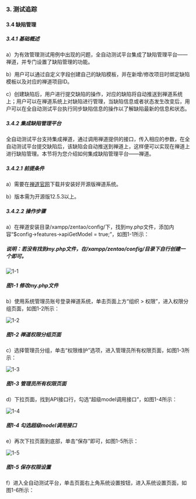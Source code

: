 ### 3. 测试追踪

#### 3.4 缺陷管理

##### 3.4.1 基础概述

a）为有效管理测试用例中出现的问题，全自动测试平台集成了缺陷管理平台——禅道，并专门设置了缺陷管理的功能。

b）用户可以通过自定义字段创建自己的缺陷模板，并在新增/修改项目时绑定缺陷模板以及对应的禅道项目ID。

c）创建缺陷后，用户进行提交缺陷的操作，对应的缺陷将自动推送到禅道系统上；用户可以在禅道系统上对缺陷进行管理，当缺陷信息或者状态发生改变后，用户可以在全自动测试平台执行同步缺陷信息的操作以了解缺陷最新的信息和状态。

##### 3.4.2 集成缺陷管理平台

全自动测试平台支持集成禅道，通过调用禅道提供的接口，传入相应的参数，在全自动测试平台提交缺陷后，该缺陷会自动推送到禅道上，这样便可以实现在禅道上进行缺陷管理。本节将为您介绍如何集成缺陷管理平台——禅道。

##### 3.4.2.1 前提条件

a）需要在[禅道官网](https://www.zentao.net/index.html)下载并安装好开源版禅道系统。

b）版本需为开源版12.5.3以上。

##### 3.4.2.2 操作步骤

a）在禅道安装目录/xampp/zentao/config/下，找到my.php文件，添加内容“$config->features->apiGetModel = true;”，如图1-1所示：

##### 说明：若没有找到my.php文件，在/xampp/zentao/config/目录下自行创建一个即可。

![1-1](https://www.feisuanyz.com/fstest/cszz/bugmanage/bug_2_1.png)

##### 图1-1 修改my.php文件

b）使用系统管理员账号登录禅道系统，单击页面上方“组织 > 权限”，进入权限分组页面，如图1-2所示：

![1-2](https://www.feisuanyz.com/fstest/cszz/bugmanage/bug_2_2.png)

##### 图1-2 禅道权限分组页面

c）选择管理员分组，单击“权限维护”选项，进入管理员所有权限页面，如图1-3所示：

![1-3](https://www.feisuanyz.com/fstest/cszz/bugmanage/bug_2_3.png)

##### 图1-3 管理员所有权限页面

d）下拉页面，找到API接口行，勾选“超级model调用接口”，如图1-4所示：

![1-4](https://www.feisuanyz.com/fstest/cszz/bugmanage/bug_2_4.png)

##### 图1-4 勾选超级model调用接口

e）再次下拉页面到底部，单击“保存”即可，如图1-5所示：

![1-5](https://www.feisuanyz.com/fstest/cszz/bugmanage/bug_2_5.png)

##### 图1-5 保存权限设置

f）进入全自动测试平台，单击页面右上角系统设置按钮，进入系统设置页面，如图1-6所示：
